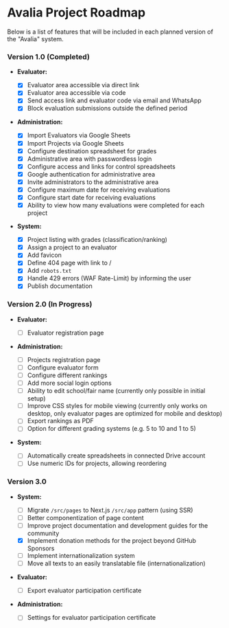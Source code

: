 # Avalia Project Roadmap

Below is a list of features that will be included in each planned version of the "Avalia" system.

### Version 1.0 (Completed)

- **Evaluator:**

  - [x] Evaluator area accessible via direct link
  - [x] Evaluator area accessible via code
  - [x] Send access link and evaluator code via email and WhatsApp
  - [x] Block evaluation submissions outside the defined period

- **Administration:**

  - [x] Import Evaluators via Google Sheets
  - [x] Import Projects via Google Sheets
  - [x] Configure destination spreadsheet for grades
  - [x] Administrative area with passwordless login
  - [x] Configure access and links for control spreadsheets
  - [x] Google authentication for administrative area
  - [x] Invite administrators to the administrative area
  - [x] Configure maximum date for receiving evaluations
  - [x] Configure start date for receiving evaluations
  - [x] Ability to view how many evaluations were completed for each project

- **System:**

  - [x] Project listing with grades (classification/ranking)
  - [x] Assign a project to an evaluator
  - [x] Add favicon
  - [x] Define 404 page with link to /
  - [x] Add `robots.txt`
  - [x] Handle 429 errors (WAF Rate-Limit) by informing the user
  - [x] Publish documentation

### Version 2.0 (In Progress)

- **Evaluator:**

  - [ ] Evaluator registration page

- **Administration:**

  - [ ] Projects registration page
  - [ ] Configure evaluator form
  - [ ] Configure different rankings
  - [ ] Add more social login options
  - [ ] Ability to edit school/fair name (currently only possible in initial setup)
  - [ ] Improve CSS styles for mobile viewing (currently only works on desktop, only evaluator pages are optimized for mobile and desktop)
  - [ ] Export rankings as PDF
  - [ ] Option for different grading systems (e.g. 5 to 10 and 1 to 5)

- **System:**

  - [ ] Automatically create spreadsheets in connected Drive account
  - [ ] Use numeric IDs for projects, allowing reordering

### Version 3.0

- **System:**

  - [ ] Migrate `/src/pages` to Next.js `/src/app` pattern (using SSR)
  - [ ] Better componentization of page content
  - [ ] Improve project documentation and development guides for the community
  - [x] Implement donation methods for the project beyond GitHub Sponsors
  - [ ] Implement internationalization system
  - [ ] Move all texts to an easily translatable file (internationalization)

- **Evaluator:**

  - [ ] Export evaluator participation certificate

- **Administration:**

  - [ ] Settings for evaluator participation certificate
